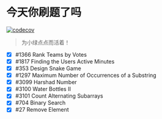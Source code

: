 # 今天你刷题了吗

[![codecov](https://codecov.io/gh/jwhhh/leetcode-practice/branch/main/graph/badge.svg?token=T7NUHCYKQF)](https://codecov.io/gh/jwhhh/leetcode-practice)

> 为小绿点点而活着！

- [x] #1366 Rank Teams by Votes
- [x] #1817 Finding the Users Active Minutes
- [x] #353 Design Snake Game
- [x] #1297 Maximum Number of Occurrences of a Substring
- [x] #3099 Harshad Number
- [x] #3100 Water Bottles II
- [x] #3101 Count Alternating Subarrays
- [x] #704 Binary Search
- [x] #27 Remove Element

<!-- https://github.com/youngyangyang04/leetcode-master -->
